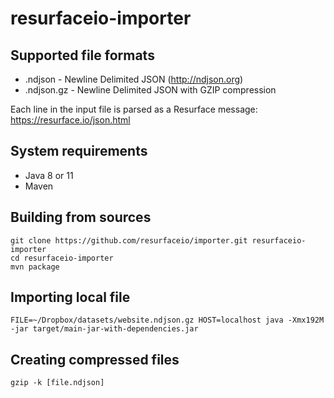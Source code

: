 # resurfaceio-importer

## Supported file formats

* .ndjson - Newline Delimited JSON (http://ndjson.org)
* .ndjson.gz - Newline Delimited JSON with GZIP compression

Each line in the input file is parsed as a Resurface message:
https://resurface.io/json.html

## System requirements

* Java 8 or 11
* Maven

## Building from sources

```
git clone https://github.com/resurfaceio/importer.git resurfaceio-importer
cd resurfaceio-importer
mvn package
```

## Importing local file

```
FILE=~/Dropbox/datasets/website.ndjson.gz HOST=localhost java -Xmx192M -jar target/main-jar-with-dependencies.jar
```

## Creating compressed files

```
gzip -k [file.ndjson]
```